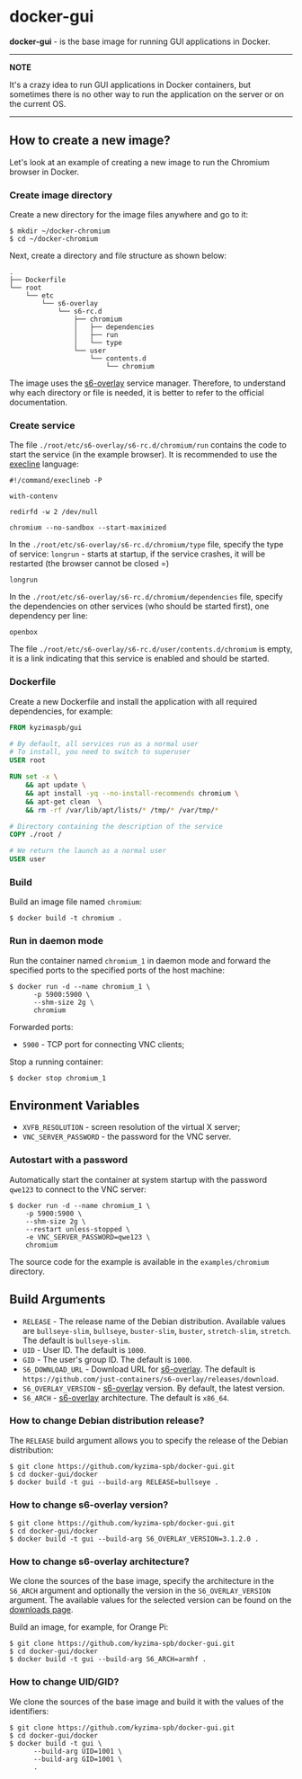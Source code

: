 # docker-gui

**docker-gui** - is the base image for running GUI applications in Docker.

---
**NOTE**

It's a crazy idea to run GUI applications in Docker containers,
but sometimes there is no other way to run the application on the server
or on the current OS.

---


## How to create a new image?

Let's look at an example of creating a new image to run the Chromium browser in Docker.

### Create image directory

Create a new directory for the image files anywhere and go to it:

```shell
$ mkdir ~/docker-chromium
$ cd ~/docker-chromium
```

Next, create a directory and file structure as shown below:

```
.
├── Dockerfile
└── root
    └── etc
        └── s6-overlay
            └── s6-rc.d
                ├── chromium
                │   ├── dependencies
                │   ├── run
                │   └── type
                └── user
                    └── contents.d
                        └── chromium
```

The image uses the [s6-overlay][1] service manager.
Therefore, to understand why each directory or file is needed,
it is better to refer to the official documentation.

### Create service

The file `./root/etc/s6-overlay/s6-rc.d/chromium/run`
contains the code to start the service (in the example browser).
It is recommended to use the [execline][2] language:

```shell
#!/command/execlineb -P

with-contenv

redirfd -w 2 /dev/null

chromium --no-sandbox --start-maximized
```

In the `./root/etc/s6-overlay/s6-rc.d/chromium/type` file,
specify the type of service: `longrun` - starts at startup, if the service crashes,
it will be restarted (the browser cannot be closed =)

```
longrun
```

In the `./root/etc/s6-overlay/s6-rc.d/chromium/dependencies` file,
specify the dependencies on other services (who should be started first),
one dependency per line:

```
openbox
```

The file `./root/etc/s6-overlay/s6-rc.d/user/contents.d/chromium` is empty,
it is a link indicating that this service is enabled and should be started.

### Dockerfile

Create a new Dockerfile and install the application
with all required dependencies, for example:

```dockerfile
FROM kyzimaspb/gui

# By default, all services run as a normal user
# To install, you need to switch to superuser
USER root

RUN set -x \
    && apt update \
    && apt install -yq --no-install-recommends chromium \
    && apt-get clean  \
    && rm -rf /var/lib/apt/lists/* /tmp/* /var/tmp/*

# Directory containing the description of the service
COPY ./root /

# We return the launch as a normal user
USER user
```

### Build

Build an image file named `chromium`:

```shell
$ docker build -t chromium .
```

### Run in daemon mode

Run the container named `chromium_1` in daemon mode
and forward the specified ports
to the specified ports of the host machine:

```shell
$ docker run -d --name chromium_1 \
      -p 5900:5900 \
      --shm-size 2g \
      chromium
```

Forwarded ports:

* `5900` - TCP port for connecting VNC clients;

Stop a running container:

```shell
$ docker stop chromium_1
```

## Environment Variables

* `XVFB_RESOLUTION` - screen resolution of the virtual X server;
* `VNC_SERVER_PASSWORD` - the password for the VNC server.

### Autostart with a password

Automatically start the container at system startup
with the password `qwe123` to connect to the VNC server:

```shell  
$ docker run -d --name chromium_1 \
    -p 5900:5900 \
    --shm-size 2g \
    --restart unless-stopped \
    -e VNC_SERVER_PASSWORD=qwe123 \
    chromium
```

The source code for the example is available in the `examples/chromium` directory.


## Build Arguments

* `RELEASE` - The release name of the Debian distribution.
  Available values are `bullseye-slim`, `bullseye`,
  `buster-slim`, `buster`, `stretch-slim`, `stretch`.
  The default is `bullseye-slim`.
* `UID` - User ID. The default is `1000`.
* `GID` - The user's group ID. The default is `1000`.
* `S6_DOWNLOAD_URL` - Download URL for [s6-overlay][1].
  The default is `https://github.com/just-containers/s6-overlay/releases/download`.
* `S6_OVERLAY_VERSION` - [s6-overlay][1] version.
  By default, the latest version.
* `S6_ARCH` - [s6-overlay][1] architecture.
  The default is `x86_64`.

### How to change Debian distribution release?

The `RELEASE` build argument allows you to specify the release of the Debian distribution:

```shell
$ git clone https://github.com/kyzima-spb/docker-gui.git
$ cd docker-gui/docker
$ docker build -t gui --build-arg RELEASE=bullseye .
```

### How to change s6-overlay version?

```shell
$ git clone https://github.com/kyzima-spb/docker-gui.git
$ cd docker-gui/docker
$ docker build -t gui --build-arg S6_OVERLAY_VERSION=3.1.2.0 .
```

### How to change s6-overlay architecture?

We clone the sources of the base image,
specify the architecture in the `S6_ARCH` argument
and optionally the version in the `S6_OVERLAY_VERSION` argument.
The available values for the selected version can be found on the [downloads page][3].

Build an image, for example, for Orange Pi:

```shell
$ git clone https://github.com/kyzima-spb/docker-gui.git
$ cd docker-gui/docker
$ docker build -t gui --build-arg S6_ARCH=armhf .
```

### How to change UID/GID?

We clone the sources of the base image and build it with the values of the identifiers:

```shell
$ git clone https://github.com/kyzima-spb/docker-gui.git
$ cd docker-gui/docker
$ docker build -t gui \
      --build-arg UID=1001 \
      --build-arg GID=1001 \
      .
```

[1]: <https://github.com/just-containers/s6-overlay> "s6-overlay"
[2]: <https://skarnet.org/software/execline/> "execline"
[3]: <https://github.com/just-containers/s6-overlay/releases> "releases"
